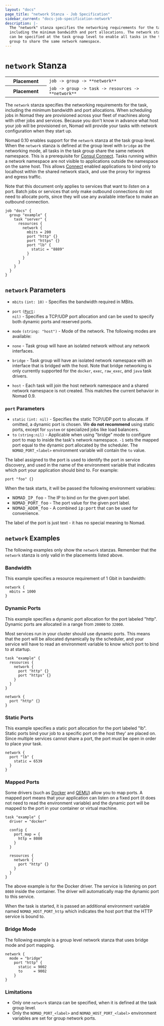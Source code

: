 ```yaml
---
layout: "docs"
page_title: "network Stanza - Job Specification"
sidebar_current: "docs-job-specification-network"
description: |-
  The "network" stanza specifies the networking requirements for the task,
  including the minimum bandwidth and port allocations. The network stanza
  can be specified at the task group level to enable all tasks in the task
  group to share the same network namespace.
---
```


# `network` Stanza

<table class="table table-bordered table-striped">
  <tr>
    <th width="120">Placement</th>
    <td>
          <code>job -> group -> **network**</code>
    </td>
  </tr>
  <tr>
  <th width="120">Placement</th>
    <td>
      <code>job -> group -> task -> resources -> **network**</code>
    </td>
  </tr>
</table>

The `network` stanza specifies the networking requirements for the task,
including the minimum bandwidth and port allocations. When scheduling jobs in
Nomad they are provisioned across your fleet of machines along with other jobs
and services. Because you don't know in advance what host your job will be
provisioned on, Nomad will provide your tasks with network configuration when
they start up.

Nomad 0.10 enables support for the `network` stanza at the task group level. When
the `network` stanza is defined at the group level with `bridge` as the networking mode,
all tasks in the task group share the same network namespace. This is a prerequisite for
[Consul Connect](/guides/integrations/consul-connect/index.html). Tasks running within a
network namespace are not visible to applications outside the namespace on the same host.
This allows [Connect][] enabled applications to bind only to localhost within the shared network stack,
and use the proxy for ingress and egress traffic.


Note that this document only applies to services that want to _listen_ on a
port. Batch jobs or services that only make outbound connections do not need to
allocate ports, since they will use any available interface to make an outbound
connection.


```hcl
job "docs" {
  group "example" {
    task "server" {
      resources {
        network {
          mbits = 200
          port "http" {}
          port "https" {}
          port "lb" {
            static = "8889"
          }
        }
      }
    }
  }
}
```

## `network` Parameters

- `mbits` `(int: 10)` - Specifies the bandwidth required in MBits.

- `port` <code>([Port](#port-parameters): nil)</code> - Specifies a TCP/UDP port
  allocation and can be used to specify both dynamic ports and reserved ports.

- `mode`  `(string: "host")` - Mode of the network. The following modes are available:

 - `none` - Task group will have an isolated network without any network interfaces.
 - `bridge` - Task group will have an isolated network namespace with an interface
           that is bridged with the host. Note that bridge networking is only
           currently supported for the `docker`, `exec`, `raw_exec`, and `java` task
           drivers.
 - `host` - Each task will join the host network namespace and a shared network
           namespace is not created. This matches the current behavior in Nomad 0.9.

### `port` Parameters

- `static` `(int: nil)` - Specifies the static TCP/UDP port to allocate. If omitted, a dynamic port is chosen. We **do not recommend**  using static ports, except
  for `system` or specialized jobs like load balancers.
- `to` `(string:nil)` - Applicable when using "bridge" mode to configure port
  to map to inside the task's network namespace. `-1` sets the mapped port equal to the dynamic port allocated by the scheduler. The `NOMAD_PORT_<label>` environment variable will contain the `to` value.

The label assigned to the port is used to identify the port in service
discovery, and used in the name of the environment variable that indicates
which port your application should bind to. For example:

```hcl
port "foo" {}
```

When the task starts, it will be passed the following environment variables:

- <tt>NOMAD_IP_foo</tt> - The IP to bind on for the given port label.
- <tt>NOMAD_PORT_foo</tt> - The port value for the given port label.
- <tt>NOMAD_ADDR_foo</tt> - A combined <tt>ip:port</tt> that can be used for convenience.

The label of the port is just text - it has no special meaning to Nomad.

## `network` Examples

The following examples only show the `network` stanzas. Remember that the
`network` stanza is only valid in the placements listed above.

### Bandwidth

This example specifies a resource requirement of 1 Gbit in bandwidth:

```hcl
network {
  mbits = 1000
}
```

### Dynamic Ports

This example specifies a dynamic port allocation for the port labeled "http".
Dynamic ports are allocated in a range from `20000` to `32000`.

Most services run in your cluster should use dynamic ports. This means that the
port will be allocated dynamically by the scheduler, and your service will have
to read an environment variable to know which port to bind to at startup.

```hcl
task "example" {
  resources {
    network {
      port "http" {}
      port "https" {}
    }
  }
}
```

```hcl
network {
  port "http" {}
}
```

### Static Ports

This example specifies a static port allocation for the port labeled "lb". Static
ports bind your job to a specific port on the host they' are placed on. Since
multiple services cannot share a port, the port must be open in order to place
your task.

```hcl
network {
  port "lb" {
    static = 6539
  }
}
```

### Mapped Ports

Some drivers (such as [Docker][docker-driver] and [QEMU][qemu-driver]) allow you
to map ports. A mapped port means that your application can listen on a fixed
port (it does not need to read the environment variable) and the dynamic port
will be mapped to the port in your container or virtual machine.

```hcl
task "example" {
  driver = "docker"

  config {
    port_map = {
      http = 8080
    }
  }

  resources {
    network {
      port "http" {}
    }
  }
}
```

The above example is for the Docker driver. The service is listening on port
`8080` inside the container. The driver will automatically map the dynamic port
to this service.

When the task is started, it is passed an additional environment variable named
`NOMAD_HOST_PORT_http` which indicates the host port that the HTTP service is
bound to.

### Bridge Mode

The following example is a group level network stanza that uses bridge mode
and port mapping.

```hcl
network {
  mode = "bridge"
    port "http" {
      static = 9002
      to     = 9002
    }
}
```

### Limitations

* Only one `network` stanza can be specified, when it is defined at the task group level.
* Only the `NOMAD_PORT_<label>` and `NOMAD_HOST_PORT_<label>` environment
  variables are set for group network ports.

[docker-driver]: /docs/drivers/docker.html "Nomad Docker Driver"
[qemu-driver]: /docs/drivers/qemu.html "Nomad QEMU Driver"
[Connect]: /docs/job-specification/connect.html "Nomad Consul Connect Integration"
